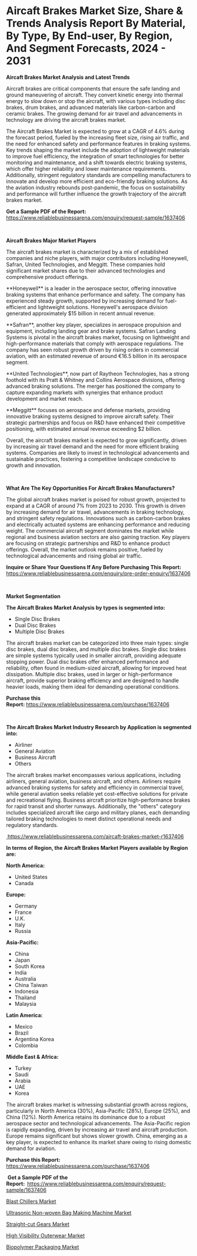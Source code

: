 <p><h1>Aircaft Brakes Market Size, Share & Trends Analysis Report By Material, By Type, By End-user, By Region, And Segment Forecasts, 2024 - 2031</h1></p><p><strong>Aircaft Brakes Market Analysis and Latest Trends</strong></p>
<p><p>Aircraft brakes are critical components that ensure the safe landing and ground maneuvering of aircraft. They convert kinetic energy into thermal energy to slow down or stop the aircraft, with various types including disc brakes, drum brakes, and advanced materials like carbon-carbon and ceramic brakes. The growing demand for air travel and advancements in technology are driving the aircraft brakes market.</p><p>The Aircraft Brakes Market is expected to grow at a CAGR of 4.6% during the forecast period, fueled by the increasing fleet size, rising air traffic, and the need for enhanced safety and performance features in braking systems. Key trends shaping the market include the adoption of lightweight materials to improve fuel efficiency, the integration of smart technologies for better monitoring and maintenance, and a shift towards electric braking systems, which offer higher reliability and lower maintenance requirements. Additionally, stringent regulatory standards are compelling manufacturers to innovate and develop more efficient and eco-friendly braking solutions. As the aviation industry rebounds post-pandemic, the focus on sustainability and performance will further influence the growth trajectory of the aircraft brakes market.</p></p>
<p><strong>Get a Sample PDF of the Report:&nbsp;</strong> <a href="https://www.reliablebusinessarena.com/enquiry/request-sample/1637406">https://www.reliablebusinessarena.com/enquiry/request-sample/1637406</a></p>
<p>&nbsp;</p>
<p><strong>Aircaft Brakes Major Market Players</strong></p>
<p><p>The aircraft brakes market is characterized by a mix of established companies and niche players, with major contributors including Honeywell, Safran, United Technologies, and Meggitt. These companies hold significant market shares due to their advanced technologies and comprehensive product offerings.</p><p>**Honeywell** is a leader in the aerospace sector, offering innovative braking systems that enhance performance and safety. The company has experienced steady growth, supported by increasing demand for fuel-efficient and lightweight solutions. Honeywell's aerospace division generated approximately $15 billion in recent annual revenue.</p><p>**Safran**, another key player, specializes in aerospace propulsion and equipment, including landing gear and brake systems. Safran Landing Systems is pivotal in the aircraft brakes market, focusing on lightweight and high-performance materials that comply with aerospace regulations. The company has seen robust growth driven by rising orders in commercial aviation, with an estimated revenue of around €16.5 billion in its aerospace segment.</p><p>**United Technologies**, now part of Raytheon Technologies, has a strong foothold with its Pratt & Whitney and Collins Aerospace divisions, offering advanced braking solutions. The merger has positioned the company to capture expanding markets with synergies that enhance product development and market reach.</p><p>**Meggitt** focuses on aerospace and defense markets, providing innovative braking systems designed to improve aircraft safety. Their strategic partnerships and focus on R&D have enhanced their competitive positioning, with estimated annual revenue exceeding $2 billion.</p><p>Overall, the aircraft brakes market is expected to grow significantly, driven by increasing air travel demand and the need for more efficient braking systems. Companies are likely to invest in technological advancements and sustainable practices, fostering a competitive landscape conducive to growth and innovation.</p></p>
<p>&nbsp;</p>
<p><strong>What Are The Key Opportunities For Aircaft Brakes Manufacturers?</strong></p>
<p><p>The global aircraft brakes market is poised for robust growth, projected to expand at a CAGR of around 7% from 2023 to 2030. This growth is driven by increasing demand for air travel, advancements in braking technology, and stringent safety regulations. Innovations such as carbon-carbon brakes and electrically actuated systems are enhancing performance and reducing weight. The commercial aircraft segment dominates the market while regional and business aviation sectors are also gaining traction. Key players are focusing on strategic partnerships and R&D to enhance product offerings. Overall, the market outlook remains positive, fueled by technological advancements and rising global air traffic.</p></p>
<p><strong>Inquire or Share Your Questions If Any Before Purchasing This Report:</strong> <a href="https://www.reliablebusinessarena.com/enquiry/pre-order-enquiry/1637406">https://www.reliablebusinessarena.com/enquiry/pre-order-enquiry/1637406</a></p>
<p>&nbsp;</p>
<p><strong>Market Segmentation</strong></p>
<p><strong>The Aircaft Brakes Market Analysis by types is segmented into:</strong></p>
<p><ul><li>Single Disc Brakes</li><li>Dual Disc Brakes</li><li>Multiple Disc Brakes</li></ul></p>
<p><p>The aircraft brakes market can be categorized into three main types: single disc brakes, dual disc brakes, and multiple disc brakes. Single disc brakes are simple systems typically used in smaller aircraft, providing adequate stopping power. Dual disc brakes offer enhanced performance and reliability, often found in medium-sized aircraft, allowing for improved heat dissipation. Multiple disc brakes, used in larger or high-performance aircraft, provide superior braking efficiency and are designed to handle heavier loads, making them ideal for demanding operational conditions.</p></p>
<p><strong>Purchase this Report:&nbsp;</strong><a href="https://www.reliablebusinessarena.com/purchase/1637406">https://www.reliablebusinessarena.com/purchase/1637406</a></p>
<p>&nbsp;</p>
<p><strong>The Aircaft Brakes Market Industry Research by Application is segmented into:</strong></p>
<p><ul><li>Airliner</li><li>General Aviation</li><li>Business Aircraft</li><li>Others</li></ul></p>
<p><p>The aircraft brakes market encompasses various applications, including airliners, general aviation, business aircraft, and others. Airliners require advanced braking systems for safety and efficiency in commercial travel, while general aviation seeks reliable yet cost-effective solutions for private and recreational flying. Business aircraft prioritize high-performance brakes for rapid transit and shorter runways. Additionally, the "others" category includes specialized aircraft like cargo and military planes, each demanding tailored braking technologies to meet distinct operational needs and regulatory standards.</p></p>
<p><a href="https://www.reliablebusinessarena.com/aircaft-brakes-market-r1637406">&nbsp;https://www.reliablebusinessarena.com/aircaft-brakes-market-r1637406</a></p>
<p><strong>In terms of Region, the Aircaft Brakes Market Players available by Region are:</strong></p>
<p>
    <p> <strong> North America: </strong>
        <ul>
            <li>United States</li>
            <li>Canada</li>
        </ul>
        </p> 
    <p> <strong> Europe: </strong>
        <ul>
            <li>Germany</li>
            <li>France</li>
            <li>U.K.</li>
            <li>Italy</li>
            <li>Russia</li>
        </ul>
        </p> 
    <p> <strong> Asia-Pacific: </strong>
        <ul>
            <li>China</li>
            <li>Japan</li>
            <li>South Korea</li>
            <li>India</li>
            <li>Australia</li>
            <li>China Taiwan</li>
            <li>Indonesia</li>
            <li>Thailand</li>
            <li>Malaysia</li>
        </ul>
        </p> 
    <p> <strong> Latin America: </strong>
        <ul>
            <li>Mexico</li>
            <li>Brazil</li>
            <li>Argentina Korea</li>
            <li>Colombia</li>
        </ul>
        </p> 
    <p> <strong> Middle East & Africa: </strong>
        <ul>
            <li>Turkey</li>
            <li>Saudi</li>
            <li>Arabia</li>
            <li>UAE</li>
            <li>Korea</li>
        </ul>
    </p>
    </p>
<p><p>The aircraft brakes market is witnessing substantial growth across regions, particularly in North America (30%), Asia-Pacific (28%), Europe (25%), and China (12%). North America retains its dominance due to a robust aerospace sector and technological advancements. The Asia-Pacific region is rapidly expanding, driven by increasing air travel and aircraft production. Europe remains significant but shows slower growth. China, emerging as a key player, is expected to enhance its market share owing to rising domestic demand for aviation.</p></p>
<p><strong>Purchase this Report: </strong><a href="https://www.reliablebusinessarena.com/purchase/1637406">https://www.reliablebusinessarena.com/purchase/1637406</a></p>
<p>&nbsp;<strong>Get a Sample PDF of the Report:&nbsp;&nbsp;</strong><a href="https://www.reliablebusinessarena.com/enquiry/request-sample/1637406">https://www.reliablebusinessarena.com/enquiry/request-sample/1637406</a></p>
<p><strong></strong></p>
<p><p><a href="https://www.linkedin.com/pulse/global-blast-chillers-market-trends-innovations-forward-looking-tmoze?trackingId=i98uj0CIR1i2jmGbCo4gDw%3D%3D">Blast Chillers Market</a></p><p><a href="https://medium.com/@darianswift1922_33282/global-ultrasonic-non-woven-bag-making-machine-industry-research-report-competitive-landscape-3c7782ca6cfe">Ultrasonic Non-woven Bag Making Machine Market</a></p><p><a href="https://medium.com/@wallacbahrtyinger567686/what-are-the-growth-opportunities-and-challenges-in-the-straight-cut-gears-market-61781c9477c4">Straight-cut Gears Market</a></p><p><a href="https://issuu.com/reportprime-2/docs/high-visibility-outerwear-market-si_de5d0b5adbac84">High Visibility Outerwear Market</a></p><p><a href="https://www.linkedin.com/pulse/biopolymer-packaging-market-size-growth-trends-industry-pg5ue?trackingId=ZIwGWDlRQHmmKw%2BLliMceQ%3D%3D">Biopolymer Packaging Market</a></p></p>